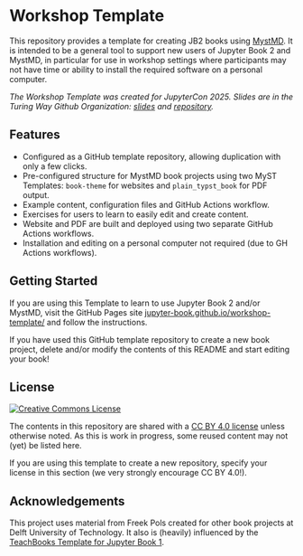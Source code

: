 # Workshop Template

This repository provides a template for creating JB2 books using [MystMD](https://mystmd.org/). It is intended to be a general tool to support new users of Jupyter Book 2 and MystMD, in particular for use in workshop settings where participants may not have time or ability to install the required software on a personal computer.

_The Workshop Template was created for JupyterCon 2025. Slides are in the Turing Way Github Organization: [slides](https://the-turing-way.github.io/Build-a-Jupyter-Book-with-The-Turing-Way/#/4) and [repository](https://github.com/the-turing-way/Build-a-Jupyter-Book-with-The-Turing-Way)._

## Features

- Configured as a GitHub template repository, allowing duplication with only a few clicks.
- Pre-configured structure for MystMD book projects using two MyST Templates: `book-theme` for websites and `plain_typst_book` for PDF output. 
- Example content, configuration files and GitHub Actions workflow.
- Exercises for users to learn to easily edit and create content.
- Website and PDF are built and deployed using two separate GitHub Actions workflows.
- Installation and editing on a personal computer not required (due to GH Actions workflows).

## Getting Started

If you are using this Template to learn to use Jupyter Book 2 and/or MystMD, visit the GitHub Pages site [jupyter-book.github.io/workshop-template/](https://jupyter-book.github.io/workshop-template/) and follow the instructions.

If you have used this GitHub template repository to create a new book project, delete and/or modify the contents of this README and start editing your book!

## License

<a rel="license" href="http://creativecommons.org/licenses/by/4.0/"><img alt="Creative Commons License" style="border-width:0" src="https://i.creativecommons.org/l/by/4.0/88x31.png" /></a>

The contents in this repository are shared with a [CC BY 4.0 license](http://creativecommons.org/licenses/by/4.0/) unless otherwise noted. As this is work in progress, some reused content may not (yet) be listed here.

If you are using this template to create a new repository, specify your license in this section (we very strongly encourage CC BY 4.0!).

## Acknowledgements

This project uses material from Freek Pols created for other book projects at Delft University of Technology. It also is (heavily) influenced by the [TeachBooks Template for Jupyter Book 1](https://github.com/teachBooks/template).
